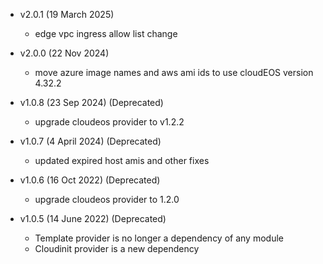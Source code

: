 * v2.0.1 (19 March 2025)
  - edge vpc ingress allow list change

* v2.0.0 (22 Nov 2024)
  - move azure image names and aws ami ids to use cloudEOS version 4.32.2  

* v1.0.8 (23 Sep 2024) (Deprecated)
  - upgrade cloudeos provider to v1.2.2

* v1.0.7 (4 April 2024) (Deprecated)
   - updated expired host amis and other fixes

* v1.0.6 (16 Oct 2022) (Deprecated)
   - upgrade cloudeos provider to 1.2.0

* v1.0.5 (14 June 2022) (Deprecated)
   - Template provider is no longer a dependency of any module
   - Cloudinit provider is a new dependency
